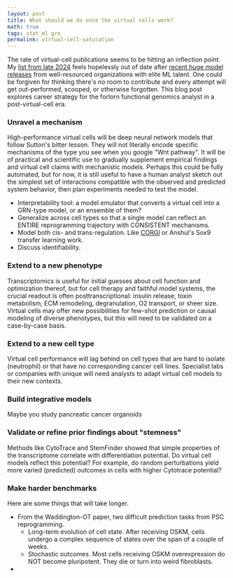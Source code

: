 ```yaml
---
layout: post
title: What should we do once the virtual cells work?
math: true
tags: stat_ml grn
permalink: virtual-cell-saturation
---
```


The rate of virtual-cell publications seems to be hitting an inflection point. My [list from late 2024](perturbation-methods) feels hopelessly out of date after [recent huge model releases](virtual-cell-june-2025) from well-resourced organizations with elite ML talent. One could be forgiven for thinking there's no room to contribute and every attempt will get out-performed, scooped, or otherwise forgotten. This blog post explores career strategy for the forlorn functional genomics analyst in a post-virtual-cell era. 

### Unravel a mechanism

High-performance virtual cells will be deep neural network models that follow Sutton's bitter lesson. They will not literally encode specific mechanisms of the type you see when you google "Wnt pathway". It will be of practical and scientific use to gradually supplement empirical findings and virtual cell claims with mechanistic models. Perhaps this could be fully automated, but for now, it is still useful to have a human analyst sketch out the simplest set of interactions compatible with the observed and predicted system behavior, then plan experiments needed to test the model. 

- Interpretability tool: a model emulator that converts a virtual cell into a GRN-type model, or an ensemble of them?
- Generalize across cell types so that a single model can reflect an ENTIRE reprogramming trajectory with CONSISTENT mechanisms.
- Model both cis- and trans-regulation. Like [CORGI](https://www.biorxiv.org/content/10.1101/2025.06.25.661447v1) or Anshul's Sox9 transfer learning work.
- Discuss identifiability. 

### Extend to a new phenotype

Transcriptomics is useful for initial guesses about cell function and optimization thereof, but for cell therapy and faithful model systems, the crucial readout is often posttranscriptional: insulin release, toxin metabolism, ECM remodeling, degranulation, O2 transport, or sheer size. Virtual cells may offer new possibilities for few-shot prediction or causal modeling of diverse phenotypes, but this will need to be validated on a case-by-case basis. 

### Extend to a new cell type

Virtual cell performance will lag behind on cell types that are hard to isolate (neutrophil) or that have no corresponding cancer cell lines. Specialist labs or companies with unique  will need analysts to adapt virtual cell models to their new contexts.

### Build integrative models

Maybe you study pancreatic cancer organoids

### Validate or refine prior findings about "stemness"

Methods like CytoTrace and StemFinder showed that simple properties of the transcriptome correlate with differentiation potential. Do virtual cell models reflect this potential? For example, do random perturbations yield more varied (predicted) outcomes in cells with higher Cytotrace potential? 

### Make harder benchmarks

Here are some things that will take longer. 

- From the Waddington-OT paper, two difficult prediction tasks from PSC reprogramming. 
    - Long-term evolution of cell state. After receiving OSKM, cells undergo a complex sequence of states over the span of a couple of weeks. 
    - Stochastic outcomes. Most cells receiving OSKM overexpression do NOT become pluripotent. They die or turn into weird fibroblasts. 
- 